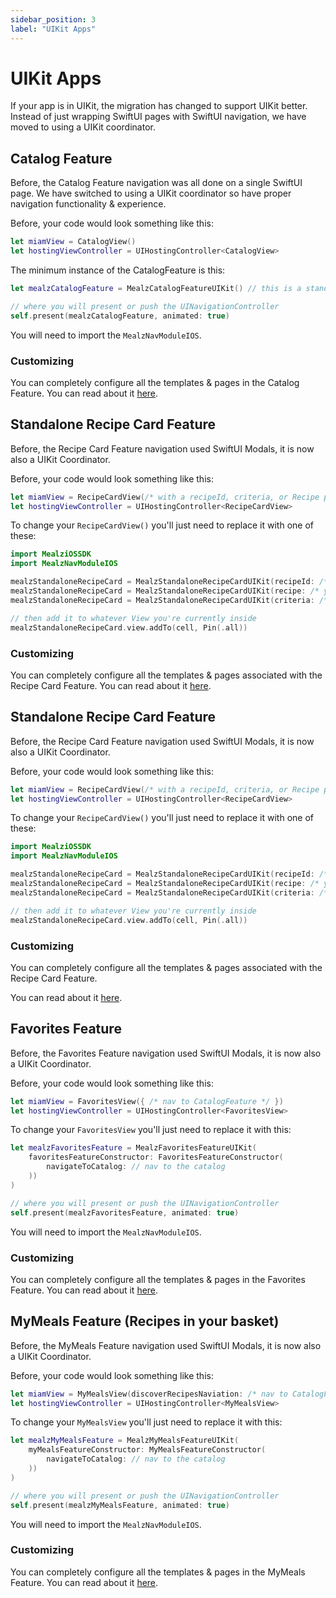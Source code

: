 ```yaml
---
sidebar_position: 3
label: "UIKit Apps"
---
```


# UIKit Apps

If your app is in UIKit, the migration has changed to support UIKit better.
Instead of just wrapping SwiftUI pages with SwiftUI navigation, we have moved to using a UIKit coordinator.

## Catalog Feature

Before, the Catalog Feature navigation was all done on a single SwiftUI page.
We have switched to using a UIKit coordinator so have proper navigation functionality & experience.

Before, your code would look something like this:

```swift
let miamView = CatalogView()
let hostingViewController = UIHostingController<CatalogView>
```

The minimum instance of the CatalogFeature is this:

```swift
let mealzCatalogFeature = MealzCatalogFeatureUIKit() // this is a standalone UINavigationController

// where you will present or push the UINavigationController 
self.present(mealzCatalogFeature, animated: true)
```

You will need to import the `MealzNavModuleIOS`.

### Customizing

You can completely configure all the templates & pages in the Catalog Feature.
You can read about it [here](../../features/catalog/customize-views).

## Standalone Recipe Card Feature

Before, the Recipe Card Feature navigation used SwiftUI Modals, it is now also a UIKit Coordinator.

Before, your code would look something like this:

```swift
let miamView = RecipeCardView(/* with a recipeId, criteria, or Recipe passed in */)
let hostingViewController = UIHostingController<RecipeCardView>
```

To change your `RecipeCardView()` you'll just need to replace it with one of these:

```swift
import MealziOSSDK
import MealzNavModuleIOS

mealzStandaloneRecipeCard = MealzStandaloneRecipeCardUIKit(recipeId: /* your String recipe id */)
mealzStandaloneRecipeCard = MealzStandaloneRecipeCardUIKit(recipe: /* your Recipe object */)
mealzStandaloneRecipeCard = MealzStandaloneRecipeCardUIKit(criteria: /* your SuggestionsCriteria object */)

// then add it to whatever View you're currently inside
mealzStandaloneRecipeCard.view.addTo(cell, Pin(.all))
```

### Customizing

You can completely configure all the templates & pages associated with the Recipe Card Feature.
You can read about it [here](../../features/recipe-card/customize-views).

## Standalone Recipe Card Feature

Before, the Recipe Card Feature navigation used SwiftUI Modals, it is now also a UIKit Coordinator.

Before, your code would look something like this:

```swift
let miamView = RecipeCardView(/* with a recipeId, criteria, or Recipe passed in */)
let hostingViewController = UIHostingController<RecipeCardView>
```

To change your `RecipeCardView()` you'll just need to replace it with one of these:

```swift
import MealziOSSDK
import MealzNavModuleIOS

mealzStandaloneRecipeCard = MealzStandaloneRecipeCardUIKit(recipeId: /* your String recipe id */)
mealzStandaloneRecipeCard = MealzStandaloneRecipeCardUIKit(recipe: /* your Recipe object */)
mealzStandaloneRecipeCard = MealzStandaloneRecipeCardUIKit(criteria: /* your SuggestionsCriteria object */)

// then add it to whatever View you're currently inside
mealzStandaloneRecipeCard.view.addTo(cell, Pin(.all))
```

### Customizing

You can completely configure all the templates & pages associated with the Recipe Card Feature.

You can read about it [here](../../features/recipe-card/customize-views.md).

## Favorites Feature

Before, the Favorites Feature navigation used SwiftUI Modals, it is now also a UIKit Coordinator.

Before, your code would look something like this:

```swift
let miamView = FavoritesView({ /* nav to CatalogFeature */ })
let hostingViewController = UIHostingController<FavoritesView>
```

To change your `FavoritesView` you'll just need to replace it with this:
```swift
let mealzFavoritesFeature = MealzFavoritesFeatureUIKit(
    favoritesFeatureConstructor: FavoritesFeatureConstructor(
        navigateToCatalog: // nav to the catalog
    ))
)

// where you will present or push the UINavigationController 
self.present(mealzFavoritesFeature, animated: true)
```

You will need to import the `MealzNavModuleIOS`.

### Customizing

You can completely configure all the templates & pages in the Favorites Feature.
You can read about it [here](../../features/favorites/customize-views).

## MyMeals Feature (Recipes in your basket)

Before, the MyMeals Feature navigation used SwiftUI Modals, it is now also a UIKit Coordinator.

Before, your code would look something like this:

```swift
let miamView = MyMealsView(discoverRecipesNaviation: /* nav to CatalogFeature */)
let hostingViewController = UIHostingController<MyMealsView>
```

To change your `MyMealsView` you'll just need to replace it with this:
```swift
let mealzMyMealsFeature = MealzMyMealsFeatureUIKit(
    myMealsFeatureConstructor: MyMealsFeatureConstructor(
        navigateToCatalog: // nav to the catalog
    ))
)

// where you will present or push the UINavigationController 
self.present(mealzMyMealsFeature, animated: true)
```

You will need to import the `MealzNavModuleIOS`.

### Customizing

You can completely configure all the templates & pages in the MyMeals Feature.
You can read about it [here](../../features/myMeals/customize-views).
